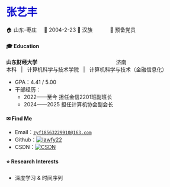 <h1><font color=MediumBlue>张艺丰</font></h1>
🏠 山东-枣庄 &nbsp; &nbsp; 📅 2004-2-23  
🎡 汉族 &nbsp; &nbsp;&nbsp;&nbsp; &nbsp;&nbsp; &nbsp;&nbsp;🚩 预备党员

#### 🎓 Education  
**山东财经大学** &nbsp; &nbsp; &nbsp; &nbsp; &nbsp;&nbsp;&nbsp; &nbsp;&nbsp; &nbsp;&nbsp; &nbsp;&nbsp; &nbsp;&nbsp; &nbsp;&nbsp; &nbsp;&nbsp; &nbsp;&nbsp; &nbsp;&nbsp; &nbsp;&nbsp; &nbsp;&nbsp; &nbsp;&nbsp;&nbsp;&nbsp;&nbsp;&nbsp;&nbsp;&nbsp;&nbsp;&nbsp;&nbsp;济南<br>
本科 &nbsp; | &nbsp; 计算机科学与技术学院 &nbsp; | &nbsp; 计算机科学与技术（金融信息化）

- GPA：4.41 / 5.00
- 干部经历：
  - 2022——至今 担任金信2201班副班长
  - 2024——2025 担任计算机协会副会长
 
#### ✉ Find Me
- Email：<code>zyf18563229910@163.com</code>
- Github：[![Iawfy22](https://img.shields.io/badge/Iawfy22-github-blue?logo=github)](https://github.com/Iawfy22)
- CSDN：[![CSDN](https://img.shields.io/badge/Blogger-FF5722?style=for-the-badge&logo=blogger&logoColor=white)](https://blog.csdn.net/Iawfy22?spm=1000.2115.3001.5343)
#### ⭐ Research Interests  
- 深度学习 & 时间序列
